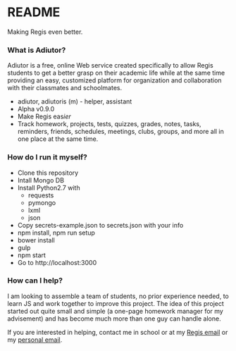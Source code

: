 # README #

Making Regis even better.


### What is Adiutor? ###

Adiutor is a free, online Web service created specifically to
allow Regis students to get a better grasp on their academic
life while at the same time providing an easy, customized
platform for organization and collaboration with their classmates and schoolmates.

* adiutor, adiutoris (m) - helper, assistant
* Alpha v0.9.0
* Make Regis eas*ier*
* Track homework, projects, tests, quizzes, grades, notes, tasks, reminders, friends, schedules, meetings, clubs, groups, and more all in one place at the same time.


### How do I run it myself? ###

* Clone this repository
* Intall Mongo DB
* Install Python2.7 with
    * requests
    * pymongo
    * lxml
    * json
* Copy secrets-example.json to secrets.json with your info
* npm install, npm run setup
* bower install
* gulp
* npm start
* Go to http://localhost:3000

### How can I help? ###

I am looking to assemble a team of students, no prior experience needed, to learn JS and work together to improve this project. The idea of this project started out quite small and simple (a one-page homework manager for my advisement) and has become much more than one guy can handle alone.

If you are interested in helping, contact me in school or at my [Regis email](mailto:fmatranga18@regis.org) or my [personal email](mailto:thefrankmatranga@gmail.com).
